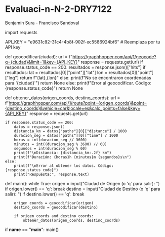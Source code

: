 # Evaluaci-n-N-2-DRY7122
Benjamín Sura - Francisco Sandoval

import requests

API_KEY = "e9631c82-31c4-4b8f-902f-ec5586924bf6"  # Reemplaza por tu API key

def geocodificar(ciudad):
    url = f"https://graphhopper.com/api/1/geocode?q={ciudad}&limit=1&key={API_KEY}"
    response = requests.get(url)
    if response.status_code == 200:
        resultados = response.json()["hits"]
        if resultados:
            lat = resultados[0]["point"]["lat"]
            lon = resultados[0]["point"]["lng"]
            return f"{lat},{lon}"
        else:
            print(f"No se encontraron coordenadas para '{ciudad}'")
            return None
    else:
        print(f"Error al geocodificar. Código: {response.status_code}")
        return None

def obtener_datos(origen_coords, destino_coords):
    url = f"https://graphhopper.com/api/1/route?point={origen_coords}&point={destino_coords}&vehicle=car&locale=es&calc_points=false&key={API_KEY}"
    response = requests.get(url)
    
    if response.status_code == 200:
        datos = response.json()
        distancia_km = datos["paths"][0]["distance"] / 1000
        duracion_seg = datos["paths"][0]["time"] / 1000
        horas = int(duracion_seg // 3600)
        minutos = int((duracion_seg % 3600) // 60)
        segundos = int(duracion_seg % 60)
        print(f"\nDistancia: {distancia_km:.2f} km")
        print(f"Duración: {horas}h {minutos}m {segundos}s\n")
    else:
        print(f"\nError al obtener los datos. Código: {response.status_code}")
        print("Respuesta:", response.text)

def main():
    while True:
        origen = input("Ciudad de Origen (o 'q' para salir): ")
        if origen.lower() == 'q':
            break
        destino = input("Ciudad de Destino (o 'q' para salir): ")
        if destino.lower() == 'q':
            break

        origen_coords = geocodificar(origen)
        destino_coords = geocodificar(destino)

        if origen_coords and destino_coords:
            obtener_datos(origen_coords, destino_coords)

if __name__ == "__main__":
    main()

